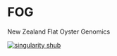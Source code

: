 # FOG
New Zealand Flat Oyster Genomics

[![singularity shub](https://www.singularity-hub.org/static/img/hosted-singularity--hub-%23e32929.svg)](https://singularity-hub.org/collections/5003)
